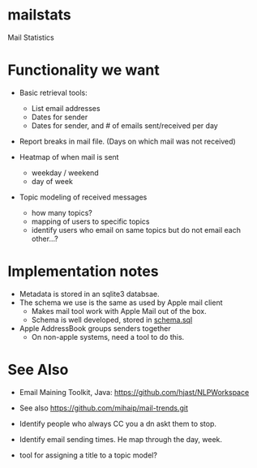 # mailstats
Mail Statistics

# Functionality we want
* Basic retrieval tools:
  - List email addresses
  - Dates for sender
  - Dates for sender, and # of emails sent/received per day

* Report breaks in mail file. (Days on which mail was not received)
* Heatmap of when mail is sent
  - weekday / weekend
  - day of week

* Topic modeling of received messages
  - how many topics?
  - mapping of users to specific topics
  - identify users who email on same topics but do not email each other...?


# Implementation notes

* Metadata is stored in an sqlite3 databsae.
* The schema we use is the same as used by Apple mail client
  - Makes mail tool  work with Apple Mail out of the box.
  - Schema is well developed, stored in [schema.sql](schema.sql)
* Apple AddressBook groups senders together
  - On non-apple systems, need a tool to do this.



# See Also
* Email Maining Toolkit, Java: https://github.com/hjast/NLPWorkspace
* See also https://github.com/mihaip/mail-trends.git

* Identify people who always CC you a dn askt them to stop.
* Identify email sending times. He map through the day, week.
* tool for assigning a title to a topic model?
